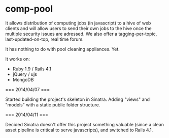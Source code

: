 comp-pool
=========

It allows distribution of computing jobs (in javascript) to a hive of web clients and will allow users to send their own jobs to the hive once the multiple security issues are adressed.
We also offer a tagging-per-topic, last-updated-on-top, real time forum.

It has nothing to do with pool cleaning appliances. Yet.

It works on:

* Ruby 1.9 / Rails 4.1
* jQuery / ujs
* MongoDB

=== 2014/04/07 ===

Started building the project's skeleton in Sinatra. Adding "views" and "models" with a static public folder structure.

=== 2014/04/11 ===

Decided Sinatra doesn't offer this project something valuable (since a clean asset pipeline is critical to serve javascripts), and switched to Rails 4.1.
